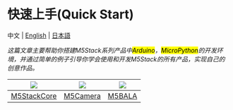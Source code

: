 # 快速上手(Quick Start)

中文  | [English](/en/quick_start) | [日本語](/ja/quick_start)

*这篇文章主要帮助你搭建M5Stack系列产品中<mark>Arduino</mark>，<mark>MicroPython</mark>的开发环境，并通过简单的例子引导你学会使用和开发M5Stack的所有产品，实现自己的创意作品。*

<img src="assets/img/getting_started_pics/m5stack_core.png"> | <img src="assets/img/getting_started_pics/m5camera.jpg">  | <img src="assets/img/getting_started_pics/M5Bala.jpg">
---|---|---
[M5StackCore](/zh_CN/quick_start/m5core/m5stack_core_quick_start) | [M5Camera](/zh_CN/quick_start/m5camera/m5camera_quick_start) | [M5BALA](/zh_CN/quick_start/bala/bala_quick_start)

<!-- ## 练习(Practice)

**最好做一下下面对应的练习版块，这样更加熟悉如何使用M5Stack产品。**

<img src="assets/img/getting_started_pics/programming_mode_arduino.png"> | <img src="assets/img/getting_started_pics/programming_mode_blockly.png">  | <img src="assets/img/getting_started_pics/programming_mode_micropython.png">
---|---|---
[Arduino](/zh_CN/practice\practice_arduino) | [UiFlow-Blockly](/zh_CN/practice\practice_blockly) | [UiFlow-MicroPython](/zh_CN/practice\practice_micropython) -->
